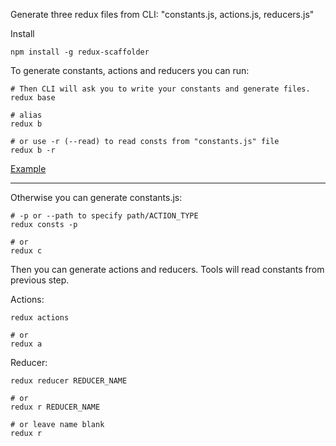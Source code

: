 Generate three redux files from CLI: "constants.js, actions.js, reducers.js"

Install 

```
npm install -g redux-scaffolder
```

To generate constants, actions and reducers you can run:
```
# Then CLI will ask you to write your constants and generate files.
redux base 

# alias
redux b

# or use -r (--read) to read consts from "constants.js" file
redux b -r
```

[Example](https://github.com/shapkarin/redux-scaffolder/tree/master/example)
___

Otherwise you can generate constants.js:
```
# -p or --path to specify path/ACTION_TYPE
redux consts -p

# or
redux c
```

Then you can generate actions and reducers.
Tools will read constants from previous step.

Actions:
```
redux actions

# or
redux a
```

Reducer:
```
redux reducer REDUCER_NAME

# or
redux r REDUCER_NAME

# or leave name blank
redux r
```

